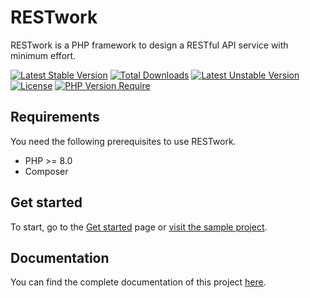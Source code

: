 # RESTwork
RESTwork is a PHP framework to design a RESTful API service with minimum effort.

[![Latest Stable Version](https://poser.pugx.org/julianschmuckli/restwork/v)](https://packagist.org/packages/julianschmuckli/restwork) [![Total Downloads](https://poser.pugx.org/julianschmuckli/restwork/downloads)](https://packagist.org/packages/julianschmuckli/restwork) [![Latest Unstable Version](https://poser.pugx.org/julianschmuckli/restwork/v/unstable)](https://packagist.org/packages/julianschmuckli/restwork) [![License](https://poser.pugx.org/julianschmuckli/restwork/license)](https://packagist.org/packages/julianschmuckli/restwork) [![PHP Version Require](https://poser.pugx.org/julianschmuckli/restwork/require/php)](https://packagist.org/packages/julianschmuckli/restwork)

## Requirements
You need the following prerequisites to use RESTwork.
- PHP >= 8.0
- Composer

## Get started
To start, go to the [Get started](https://github.com/julianschmuckli/restwork_example/setup/getstarted.html) page or [visit the sample project](https://github.com/julianschmuckli/restwork_example).

## Documentation
You can find the complete documentation of this project [here](https://julianschmuckli.github.io/restwork/).